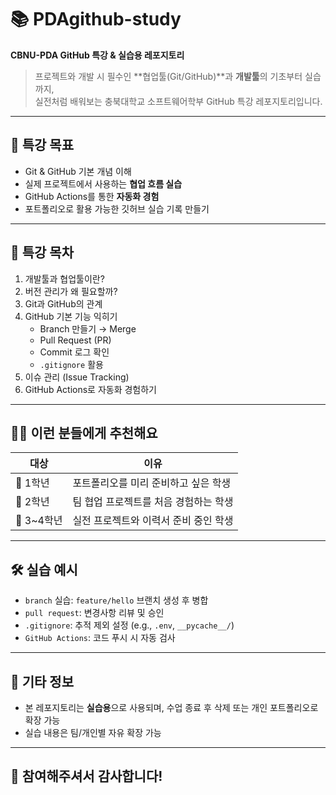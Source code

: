 # 📚 PDAgithub-study

**CBNU-PDA GitHub 특강 & 실습용 레포지토리**

> 프로젝트와 개발 시 필수인 **협업툴(Git/GitHub)**과 **개발툴**의 기초부터 실습까지,  
> 실전처럼 배워보는 충북대학교 소프트웨어학부 GitHub 특강 레포지토리입니다.

---

## 🎯 특강 목표

- Git & GitHub 기본 개념 이해
- 실제 프로젝트에서 사용하는 **협업 흐름 실습**
- GitHub Actions를 통한 **자동화 경험**
- 포트폴리오로 활용 가능한 깃허브 실습 기록 만들기

---

## 🧭 특강 목차

1. 개발툴과 협업툴이란?
2. 버전 관리가 왜 필요할까?
3. Git과 GitHub의 관계
4. GitHub 기본 기능 익히기  
   - Branch 만들기 → Merge  
   - Pull Request (PR)  
   - Commit 로그 확인  
   - `.gitignore` 활용
5. 이슈 관리 (Issue Tracking)
6. GitHub Actions로 자동화 경험하기

---

## 🧑‍💻 이런 분들에게 추천해요

| 대상 | 이유 |
|------|------|
| 🐣 1학년 | 포트폴리오를 미리 준비하고 싶은 학생 |
| 🧩 2학년 | 팀 협업 프로젝트를 처음 경험하는 학생 |
| 🔧 3~4학년 | 실전 프로젝트와 이력서 준비 중인 학생 |

---

## 🛠 실습 예시

- `branch` 실습: `feature/hello` 브랜치 생성 후 병합
- `pull request`: 변경사항 리뷰 및 승인
- `.gitignore`: 추적 제외 설정 (e.g., `.env`, `__pycache__/`)
- `GitHub Actions`: 코드 푸시 시 자동 검사

---

## 📌 기타 정보

- 본 레포지토리는 **실습용**으로 사용되며, 수업 종료 후 삭제 또는 개인 포트폴리오로 확장 가능
- 실습 내용은 팀/개인별 자유 확장 가능

---

## 🙌 참여해주셔서 감사합니다!

